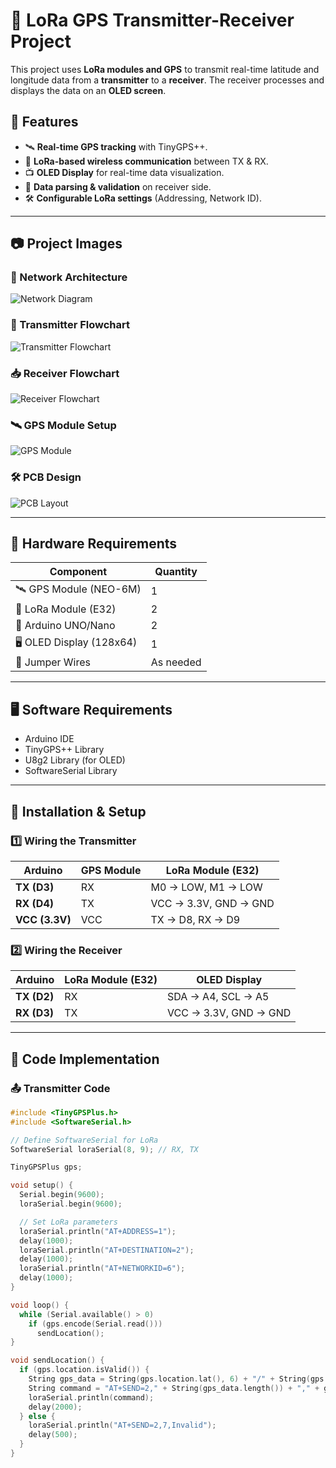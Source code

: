 # 🚀 LoRa GPS Transmitter-Receiver Project

This project uses **LoRa modules and GPS** to transmit real-time latitude and longitude data from a **transmitter** to a **receiver**. The receiver processes and displays the data on an **OLED screen**.

## 📌 Features
- 🛰️ **Real-time GPS tracking** with TinyGPS++.
- 📡 **LoRa-based wireless communication** between TX & RX.
- 📺 **OLED Display** for real-time data visualization.
- 🔄 **Data parsing & validation** on receiver side.
- 🛠 **Configurable LoRa settings** (Addressing, Network ID).

---

## 📷 Project Images

### **📡 Network Architecture**
![Network Diagram](network.png)

### **🔁 Transmitter Flowchart**
![Transmitter Flowchart](flowchart_tx.png)

### **📥 Receiver Flowchart**
![Receiver Flowchart](flowchart_rx.png)

### **🛰️ GPS Module Setup**
![GPS Module](gps.png)

### **🛠 PCB Design**
![PCB Layout](PCB_design.png)

---

## 🔧 **Hardware Requirements**
| Component            | Quantity |
|----------------------|----------|
| 🛰️ GPS Module (NEO-6M)  | 1        |
| 📡 LoRa Module (E32) | 2        |
| 🔵 Arduino UNO/Nano  | 2        |
| 🖥 OLED Display (128x64) | 1        |
| 🔌 Jumper Wires      | As needed |

---

## 🖥️ **Software Requirements**
- Arduino IDE
- TinyGPS++ Library
- U8g2 Library (for OLED)
- SoftwareSerial Library

---

## 🚀 **Installation & Setup**
### **1️⃣ Wiring the Transmitter**
| **Arduino** | **GPS Module** | **LoRa Module (E32)** |
|------------|-------------|-------------------|
| **TX (D3)** | RX         | M0 → LOW, M1 → LOW |
| **RX (D4)** | TX         | VCC → 3.3V, GND → GND |
| **VCC (3.3V)** | VCC | TX → D8, RX → D9 |

### **2️⃣ Wiring the Receiver**
| **Arduino** | **LoRa Module (E32)** | **OLED Display** |
|------------|-------------------|-----------------|
| **TX (D2)** | RX | SDA → A4, SCL → A5 |
| **RX (D3)** | TX | VCC → 3.3V, GND → GND |

---

## 📜 **Code Implementation**
### **📤 Transmitter Code**
```cpp
#include <TinyGPSPlus.h>
#include <SoftwareSerial.h>

// Define SoftwareSerial for LoRa
SoftwareSerial loraSerial(8, 9); // RX, TX

TinyGPSPlus gps;

void setup() {
  Serial.begin(9600);
  loraSerial.begin(9600);

  // Set LoRa parameters
  loraSerial.println("AT+ADDRESS=1");
  delay(1000);
  loraSerial.println("AT+DESTINATION=2");
  delay(1000);
  loraSerial.println("AT+NETWORKID=6");
  delay(1000);
}

void loop() {
  while (Serial.available() > 0)
    if (gps.encode(Serial.read()))
      sendLocation();
}

void sendLocation() {
  if (gps.location.isValid()) {
    String gps_data = String(gps.location.lat(), 6) + "/" + String(gps.location.lng(), 6);
    String command = "AT+SEND=2," + String(gps_data.length()) + "," + gps_data;
    loraSerial.println(command);
    delay(2000);
  } else {
    loraSerial.println("AT+SEND=2,7,Invalid");
    delay(500);
  }
}
